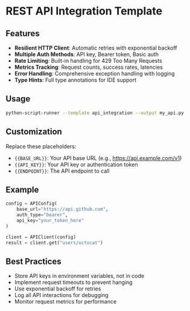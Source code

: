 # REST API Integration Template

## Features

- **Resilient HTTP Client**: Automatic retries with exponential backoff
- **Multiple Auth Methods**: API key, Bearer token, Basic auth
- **Rate Limiting**: Built-in handling for 429 Too Many Requests
- **Metrics Tracking**: Request counts, success rates, latencies
- **Error Handling**: Comprehensive exception handling with logging
- **Type Hints**: Full type annotations for IDE support

## Usage

```bash
python-script-runner --template api_integration --output my_api.py
```

## Customization

Replace these placeholders:

- `{{BASE_URL}}`: Your API base URL (e.g., https://api.example.com/v1)
- `{{API_KEY}}`: Your API key or authentication token
- `{{ENDPOINT}}`: The API endpoint to call

## Example

```python
config = APIConfig(
    base_url="https://api.github.com",
    auth_type="bearer",
    api_key="your_token_here"
)

client = APIClient(config)
result = client.get("users/octocat")
```

## Best Practices

- Store API keys in environment variables, not in code
- Implement request timeouts to prevent hanging
- Use exponential backoff for retries
- Log all API interactions for debugging
- Monitor request metrics for performance
